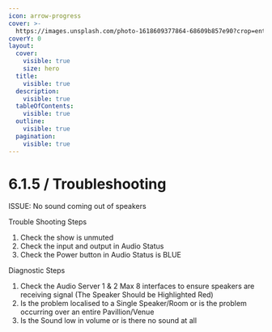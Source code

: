 ```yaml
---
icon: arrow-progress
cover: >-
  https://images.unsplash.com/photo-1618609377864-68609b857e90?crop=entropy&cs=srgb&fm=jpg&ixid=M3wxOTcwMjR8MHwxfHNlYXJjaHw0fHxhdWRpb3xlbnwwfHx8fDE3NDU5OTQ1NDF8MA&ixlib=rb-4.0.3&q=85
coverY: 0
layout:
  cover:
    visible: true
    size: hero
  title:
    visible: true
  description:
    visible: true
  tableOfContents:
    visible: true
  outline:
    visible: true
  pagination:
    visible: true
---
```


# 6.1.5 / Troubleshooting

ISSUE: No sound coming out of speakers

Trouble Shooting Steps&#x20;

1. Check the show is unmuted
2. &#x20;  Check the input and output in Audio Status
3. &#x20;  Check the Power button in Audio Status is BLUE



Diagnostic Steps

1. Check the Audio Server 1 & 2 Max 8 interfaces to ensure speakers are receiving signal (The Speaker Should be Highlighted Red)
2. Is the problem localised to a Single Speaker/Room or is the problem occurring over an entire Pavillion/Venue
3. Is the Sound low in volume or is there no sound at all

&#x20;
